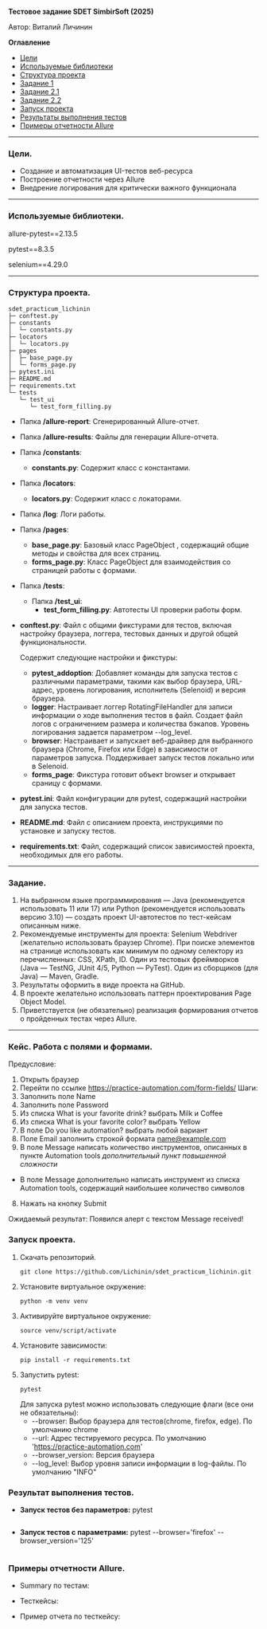 **Тестовое задание SDET SimbirSoft (2025)**

Автор: Виталий Личинин

**Оглавление**
- [Цели](#цели)
- [Используемые библиотеки](#используемые-библиотеки)
- [Структура проекта](#структура-проекта)
- [Задание 1](#задание-1)
- [Задание 2.1](#задание-21)
- [Задание 2.2](#задание-22)
- [Запуск проекта](#запуск-проекта)
- [Результаты выполнения тестов](#результаты-выполнения-тестов)
- [Примеры отчетности Allure](#примеры-отчетности-allure)


***
### Цели.
- Создание и автоматизация UI-тестов веб-ресурса
- Построение отчетности через Allure
- Внедрение логирования для критически важного функционала
***

### Используемые библиотеки.
allure-pytest==2.13.5

pytest==8.3.5

selenium==4.29.0

***
### Структура проекта.
```
sdet_practicum_lichinin
├─ conftest.py
├─ constants
│  └─ constants.py
├─ locators
│  └─ locators.py
├─ pages
│  ├─ base_page.py
│  └─ forms_page.py
├─ pytest.ini
├─ README.md
├─ requirements.txt
└─ tests
   └─ test_ui
      └─ test_form_filling.py

```
* Папка **/allure-report**: Сгенерированный Allure-отчет.

* Папка **/allure-results**: Файлы для генерации Allure-отчета.

* Папка **/constants**:
  * **constants.py**: Содержит класс с константами.

* Папка **/locators**:
  * **locators.py**: Содержит класс с локаторами.

* Папка **/log**: Логи работы.

* Папка **/pages**:
    * **base_page.py**: Базовый класс PageObject , содержащий общие методы и свойства для всех страниц.
    * **forms_page.py**: Класс PageObject для взаимодействия со страницей работы с формами.

* Папка **/tests**:
    * Папка **/test_ui**:
        * **test_form_filling.py**: Автотесты UI проверки работы форм.

* **conftest.py**: Файл с общими фикстурами для тестов, включая настройку браузера, логгера, тестовых данных и другой общей функциональности.

    Содержит следующие настройки и фикстуры:
    - **pytest_addoption**: Добавляет команды для запуска тестов с различными параметрами, такими как выбор браузера, URL-адрес, уровень логирования, исполнитель (Selenoid) и версия браузера.
    - **logger**: Настраивает логгер RotatingFileHandler для записи информации о ходе выполнения тестов в файл. Создает файл логов с ограничением размера и количества бэкапов. Уровень логирования задается параметром --log_level.
    - **browser**: Настраивает и запускает веб-драйвер для выбранного браузера (Chrome, Firefox или Edge) в зависимости от параметров запуска. Поддерживает запуск тестов локально или в Selenoid.
    - **forms_page**: Фикстура готовит объект browser и открывает сраницу с формами.

* **pytest.ini**: Файл конфигурации для pytest, содержащий настройки для запуска тестов.
* **README.md**: Файл с описанием проекта, инструкциями по установке и запуску тестов.
* **requirements.txt**: Файл, содержащий список зависимостей проекта, необходимых для его работы.

***
### Задание.
1. На выбранном языке программирования — Java (рекомендуется использовать 11 или 17) или
Python (рекомендуется использовать версию 3.10) — создать проект UI-автотестов по тест-кейсам
описанным ниже.
2. Рекомендуемые инструменты для проекта:
 Selenium Webdriver (желательно использовать браузер Chrome).
 При поиске элементов на странице использовать как минимум по одному селектору из
перечисленных: CSS, XPath, ID.
 Один из тестовых фреймворков (Java — TestNG, JUnit 4/5, Python — PyTest).
 Один из сборщиков (для Java) — Maven, Gradle.
3. Результаты оформить в виде проекта на GitHub.
4. В проекте желательно использовать паттерн проектирования Page Object Model.
5. Приветствуется (не обязательно) реализация формирования отчетов о пройденных тестах через
Allure.

***

### Кейс. Работа с полями и формами.
Предусловие:
1. Открыть браузер
2. Перейти по ссылке https://practice-automation.com/form-fields/
Шаги:
1. Заполнить поле Name
2. Заполнить поле Password
3. Из списка What is your favorite drink? выбрать Milk и Coffee
4. Из списка What is your favorite color? выбрать Yellow
5. В поле Do you like automation? выбрать любой вариант
6. Поле Email заполнить строкой формата name@example.com
7. В поле Message написать количество инструментов, описанных в пункте Automation tools
*дополнительный пункт повышенной сложности*
* В поле Message дополнительно написать инструмент из списка Automation tools, содержащий
наибольшее количество символов
8. Нажать на кнопку Submit

Ожидаемый результат:
Появился алерт с текстом Message received!

### Запуск проекта.
1. Скачать репозиторий.
    ```
    git clone https://github.com/Lichinin/sdet_practicum_lichinin.git
    ```
2. Установите виртуальное окружение:
    ```
    python -m venv venv
    ```
3. Активируйте виртуальное окружение:
    ```
    source venv/script/activate
    ```
4. Установите зависимости:
    ```
    pip install -r requirements.txt
    ```
5. Запустить pytest:
    ```
    pytest
    ```
    Для запуска pytest можно использовать следующие флаги (все они не обязательны):
    * --browser: Выбор браузера для тестов(chrome, firefox, edge). По умолчанию chrome
    * --url: Адрес тестируемого ресурса. По умолчанию 'https://practice-automation.com'
    * --browser_version: Версия браузера
    * --log_level: Выбор уровня записи информации в log-файлы. По умолчанию "INFO"


### Результат выполнения тестов.
* __Запуск тестов без параметров:__
pytest
```
```

* __Запуск тестов с параметрами:__
pytest --browser='firefox' --browser_version='125'
```
```

### Примеры отчетности Allure.
* Summary по тестам:

* Тесткейсы:

* Пример отчета по тесткейсу:
